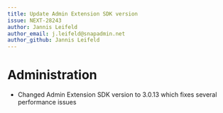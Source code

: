 ```yaml
---
title: Update Admin Extension SDK version
issue: NEXT-28243
author: Jannis Leifeld
author_email: j.leifeld@snapadmin.net
author_github: Jannis Leifeld
---
```

# Administration
* Changed Admin Extension SDK version to 3.0.13 which fixes several performance issues
